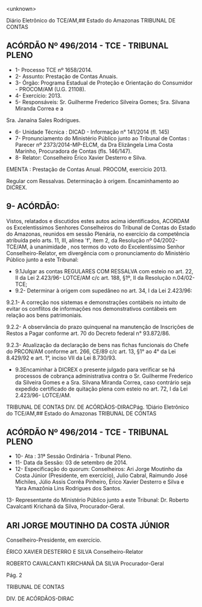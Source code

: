 &lt;unknown&gt;

Diário Eletrônico do TCE/AM,## Estado do Amazonas TRIBUNAL DE CONTAS

## ACÓRDÃO Nº 496/2014 - TCE - TRIBUNAL PLENO

- 1- Processo TCE nº 1658/2014.
- 2- Assunto: Prestação de Contas Anuais.
- 3- Órgão: Programa Estadual de Proteção e Orientação do Consumidor - PROCOM/AM (U.G. 21108).
- 4- Exercício: 2013.
- 5- Responsáveis: Sr. Guilherme Frederico Silveira Gomes; Sra. Silvana Miranda Correa e a

Sra. Janaína Sales Rodrigues.

- 6- Unidade Técnica : DICAD - Informação n° 141/2014 (fl. 145)
- 7-  Pronunciamento  do  Ministério  Público  junto  ao  Tribunal  de  Contas :  Parecer  nº 2373/2014-MP-ELCM, da Dra Elizângela Lima Costa Marinho, Procuradora de Contas (fls. 146/147).
- 8- Relator: Conselheiro Érico Xavier Desterro e Silva.

EMENTA : Prestação de Contas Anual. PROCOM, exercício 2013.

Regular com Ressalvas. Determinação à origem.  Encaminhamento ao DICREX.

## 9- ACÓRDÃO:

Vistos,  relatados  e  discutidos  estes  autos  acima  identificados, ACORDAM os Excelentíssimos  Senhores Conselheiros  do  Tribunal  de  Contas  do  Estado  do  Amazonas, reunidos em sessão Plenária, no exercício da competência atribuída pelo arts. 11, III, alínea 'f',  item  2,  da  Resolução  nº  04/2002-TCE/AM, à  unanimidade ,  nos  termos  do  voto  do Excelentíssimo  Senhor  Conselheiro-Relator, em  divergência com  o  pronunciamento  do Ministério Público junto a este Tribunal:

- 9.1Julgar as contas REGULARES COM RESSALVA com esteio no art. 22, II da Lei 2.423/96- LOTCE/AM c/c art. 188, §1º, II da Resolução n.04/02-TCE;
- 9.2- Determinar à origem com supedâneo no art. 34, I da Lei 2.423/96:

9.2.1-  A correção nos sistemas e demonstrações contábeis no intuito de evitar  os  conflitos  de  informações  nos  demonstrativos  contábeis  em  relação  aos  bens patrimoniais.

9.2.2- A observância do prazo quinquenal na manutenção de Inscrições de Restos a Pagar conforme art. 70 do Decreto federal n° 93.872/86.

9.2.3- Atualização da declaração de bens nas fichas funcionais do Chefe do PRCON/AM conforme art. 266, CE/89 c/c art. 13, §1° ao 4° da Lei 8.429/92 e art. 1°, inciso VII da Lei 8.730/93.

- 9.3Encaminhar à DICREX o presente julgado para verificar se há processos de cobrança administrativa contra o Sr. Guilherme Frederico da Silveira Gomes e a Sra. Silvana Miranda Correa, caso contrário seja expedido certificado de quitação plena com esteio no art. 72, I da Lei 2.423/96- LOTCE/AM.

TRIBUNAL DE CONTAS DIV. DE ACÓRDÃOS-DIRACPág. 1Diário Eletrônico do TCE/AM,## Estado do Amazonas TRIBUNAL DE CONTAS

## ACÓRDÃO Nº 496/2014 - TCE - TRIBUNAL PLENO

- 10- Ata : 31ª Sessão Ordinária - Tribunal Pleno.
- 11- Data da Sessão: 03 de setembro de 2014.
- 12-  Especificação  do  quorum:  Conselheiros: Ari Jorge  Moutinho  da  Costa  Júnior (Presidente,  em  exercício),  Julio  Cabral,  Raimundo  José  Michiles,  Júlio  Assis  Corrêa Pinheiro, Érico Xavier Desterro e Silva e Yara Amazônia Lins Rodrigues dos Santos.

13- Representante do Ministério Público junto a este Tribunal: Dr. Roberto Cavalcanti Krichanã da Silva, Procurador-Geral.

## ARI JORGE MOUTINHO DA COSTA JÚNIOR

Conselheiro-Presidente, em exercício.

ÉRICO XAVIER DESTERRO E SILVA Conselheiro-Relator

ROBERTO CAVALCANTI KRICHANÃ DA SILVA Procurador-Geral

Pág. 2

TRIBUNAL DE CONTAS

DIV. DE ACÓRDÃOS-DIRAC